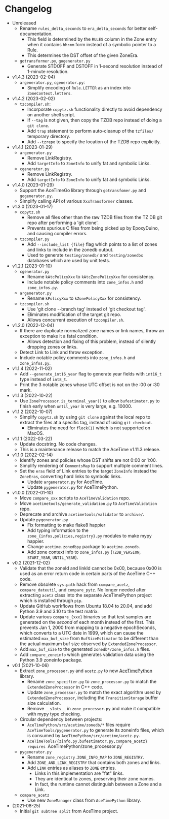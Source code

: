 # Changelog

* Unreleased
    * Rename `rules_delta_seconds` to `era_delta_seconds` for better
      self-documentation.
        * This field is determined by the `RULES` column in the Zone entry when
          it contains `hh:mm` form instead of a symbolic pointer to a Rule.
        * This determines the DST offset of the given ZoneEra.
    * `gotransformer.py`, `gogenerator.py`
        * Generate STDOFF and DSTOFF in 1-second resolution instead of 1-minute
          resolution.
* v1.4.3 (2023-02-04)
    * `argenerator.py`, `cgenerator.py`:
        * Simplify encoding of `Rule.LETTER` as an index into
          `ZoneContext.letters`.
* v1.4.2 (2023-02-02)
    * `tzcompiler.sh`:
        * Incorporate `copytz.sh` functionality directly to avoid dependency on
          another shell script.
        * If `--tag` is not given, then copy the TZDB repo instead of doing a
          `git clone`.
        * Add `trap` statement to perform auto-cleanup of the `tzfiles/`
          temporary directory.
        * Add `--tzrepo` to specify the location of the TZDB repo explicitly.
* v1.4.1 (2023-01-29)
    * `argenerator.py`
        * Remove LinkRegistry.
        * Add `targetInfo` to `ZoneInfo` to unify fat and symbolic Links.
    * `cgenerator.py`
        * Remove LinkRegistry.
        * Add `targetInfo` to `ZoneInfo` to unify fat and symbolic Links.
* v1.4.0 (2023-01-29)
    * Support the AceTimeGo library through `gotransfomer.py` and
      `gogenerator.py`.
    * Simplify calling API of various `XxxTransformer` classes.
* v1.3.0 (2023-01-17)
    * `copytz.sh`
        * Remove all files other than the raw TZDB files from the TZ DB git repo
          after performing a 'git clone'.
        * Prevents spurious C files from being picked up by EpoxyDuino, and
          causing compiler errors.
    * `tzcompiler.py`
        * Add `--include_list {file}` flag which points to a list of zones and
          links to include in the zonedb output.
        * Used to generate `testing/zonedb/` and `testing/zonedbx` databases
          which are used by unit tests.
* v1.2.1 (2023-01-10)
    * `cgenerator.py`
        * Rename `kAtcPolicyXxx` to `kAtcZonePolicyXxx` for consistency.
        * Include notable policy comments into `zone_infos.h` and
          `zone_infos.py`.
    * `argenerator.py`
        * Rename `kPolicyXxx` to `kZonePolicyXxx` for consistency.
    * `tzcompiler.sh`
        * Use 'git clone --branch tag' instead of 'git checkout tag'.
        * Eliminates modification of the target git repo.
        * Allows concurrent execution of `tzcompiler.sh`.
* v1.2.0 (2022-12-04)
    * If there are duplicate normalized zone names or link names, throw an
      exception to make it a fatal condition.
        * Allows detection and fixing of this problem, instead of silently
          dropping zones or links.
    * Detect Link to Link and throw exception.
    * Include notable policy comments into `zone_infos.h` and `zone_infos.py`.
* v1.1.4 (2022-11-02)
    * Add `--generate_int16_year` flag to generate year fields with `int16_t`
      type instead of `int8_t`.
    * Print the 3 notable zones whose UTC offset is not on the :00 or :30 mark.
* v1.1.3 (2022-10-22)
    * Use `ZoneProcessor.is_terminal_year()` to allow `bufestimator.py` to
      finish early when `until_year` is very large, e.g. 10000.
* v1.1.2 (2022-10-07)
    * Simplify `copytz.sh` by using `git clone` against the local repo to
      extract the files at a specific tag, instead of using `git checkout`.
        * Eliminates the need for `flock(1)` which is not supported on MacOS.
* v1.1.1 (2022-03-22)
    * Update docstring. No code changes.
    * This is a maintenance release to match the AceTime v1.11.3 release.
* v1.1.0 (2022-02-14)
    * Identify zones and policies whose DST shifts are not 0:00 or 1:00.
    * Simplify rendering of `CommentsMap` to support multiple comment lines.
    * Set the `eras` field of Link entries to the target `ZoneInfo` instead
      the `ZoneEras`, converting hard links to symbolic links.
        * Update `argenerator.py` for AceTime.
        * Update `pygenerator.py` for AceTimePython.
* v1.0.0 (2022-01-10)
    * Move `compare_xxx` scripts to `AceTimeValidation` repo.
    * Move `acetimetools/generate_validation.py` to `AceTimeValidation` repo.
    * Deprecate and archive `acetimetools/validator` to `archive/`.
    * Update `pygenerator.py`
        * Fix formatting to make flake8 happier
        * Add typing information to the `zone_{infos,policies,registry}.py`
          modules to make mypy happier.
        * Change `acetime.zonedbpy` package to `acetime.zonedb`.
        * Add zone context info to `zone_infos.py` (`TZDB_VERSION`,
          `START_YEAR`, `UNTIL_YEAR`).
* v0.2 (2021-12-02)
    * Validate that the zoneId and linkId cannot be 0x00, because 0x00
      is used as an error return code in certain parts of the AceTime C++ code.
    * Remove obsolete `sys.path` hack from `compare_acetz`, `compare_dateutil`,
      and `compare_pytz`. No longer needed after extracting `acetz` class into
      the separate AceTimePython project which is installed through `pip`.
    * Update GitHub workflows from Ubuntu 18.04 to 20.04, and add Python 3.9 and
      3.10 to the test matrix.
    * Update various `compare_{xxx}` binaries so that test samples are generated
      on the *second* of each month instead of the first. This prevents Jan 1,
      2000 from mapping to a negative epochSeconds, which converts to a UTC date
      in 1999, which can cause the estimated `max_buf_size` from
      `BufSizeEstimator` to be different than the actual maximum buf size
      observed by `ExtendedZoneProcessor`.
    * Add `max_buf_size` to the generated `zonedb*/zone_infos.h` files.
    * Add `compare_zoneinfo` which generates validation data using the Python
      3.9 zoneinfo package.
* v0.1 (2021-10-06)
    * Extract `zone_processor.py` and `acetz.py` to new
      [AceTimePython](https://github.com/bxparks/AceTimePython) library.
        * Rename `zone_specifier.py` to `zone_processor.py` to match the
          `ExtendedZoneProcessor` in C++ code.
        * Update `zone_processor.py` to match the exact algorithm used by
          `ExtendedZoneProcessor`, including the `TransitionStorage` buffer size
          calculation.
        * Remove `__slots__` in `zone_processor.py` and make it compatible
          with mypy type checking.
    * Circular dependency between projects:
        * `AceTimePython/src/acetime/zonedb/*` files require
          `AceTimeTools/pygenerator.py` to generate its zoneinfo files, which
          is consumed by `AceTimePython/src/acetime/acetz.py`.
        * `AceTimeTools/{zinfo.py,bufestimator.py,compare_acetz} requires
          `AceTimePython/zone_processor.py`
    * `pygenerator.py`
        * Rename `zone_registry.ZONE_INFO_MAP` to `ZONE_REGISTRY`.
        * Add `ZONE_AND_LINK_REGISTRY` that contains both zones and links.
        * Add `LINK` entries as aliases to `ZONE` entries.
            * Links in this implementation are "fat" links.
            * They are identical to zones, preserving their zone names.
            * In fact, the runtime cannot distinguish between a Zone and a Link.
    * `compare_acetz`
        * Use new `ZoneManager` class from `AceTimePython` library.
* (2021-08-25)
    * Initial `git subtree split` from AceTime project.

